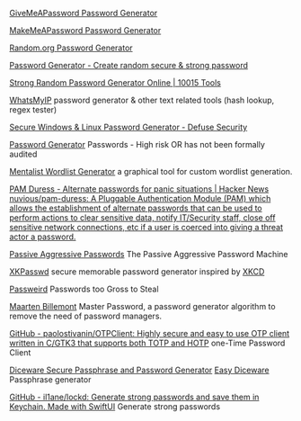 
[GiveMeAPassword Password Generator](http://givemeapassword.com/)

[MakeMeAPassword Password Generator](https://makemeapassword.ligos.net/)

[Random.org Password Generator](https://www.random.org/passwords)

[Password Generator - Create random secure & strong password](https://commentpicker.com/password-generator.php)

[Strong Random Password Generator Online | 10015 Tools](https://10015.io/tools/strong-random-password-generator)

[WhatsMyIP](http://www.whatsmyip.org/random-password-generator/)
password generator & other text related tools (hash lookup, regex tester)

[Secure Windows & Linux Password Generator - Defuse Security](https://defuse.ca/passgen.htm)

[Password Generator](https://f-droid.org/packages/org.secuso.privacyfriendlypasswordgenerator)
Passwords - High risk OR has not been formally audited

[Mentalist Wordlist Generator](https://github.com/sc0tfree/mentalist)
a graphical tool for custom wordlist generation.

[PAM Duress - Alternate passwords for panic situations | Hacker News](https://news.ycombinator.com/item?id=28267975)
[nuvious/pam-duress: A Pluggable Authentication Module (PAM) which allows the establishment of alternate passwords that can be used to perform actions to clear sensitive data, notify IT/Security staff, close off sensitive network connections, etc if a user is coerced into giving a threat actor a password.](https://github.com/nuvious/pam-duress)

[Passive Aggressive Passwords](http://www.trypap.com/)
The Passive Aggressive Password Machine

[XKPasswd](https://xkpasswd.net/s/)
secure memorable password generator inspired by [XKCD](http://xkcd.com/936/)

[Passweird](https://www.passweird.com/)
Passwords too Gross to Steal

[Maarten Billemont](http://masterpasswordapp.com/)
Master Password, a password generator algorithm to remove the need of password managers.

[GitHub - paolostivanin/OTPClient: Highly secure and easy to use OTP client written in C/GTK3 that supports both TOTP and HOTP](https://github.com/paolostivanin/OTPClient)
one-Time Password Client

[Diceware Secure Passphrase and Password Generator](https://diceware.rempe.us/#eff)
[Easy Diceware](https://github.com/cfdrake/easy-diceware)
Passphrase generator

[GitHub - il1ane/lockd: Generate strong passwords and save them in Keychain. Made with SwiftUI](https://github.com/il1ane/lockd)
Generate strong passwords
